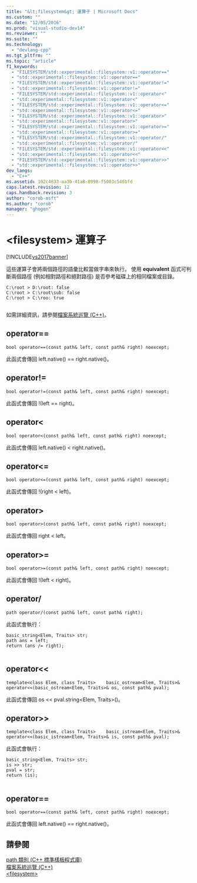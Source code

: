 ```yaml
---
title: "&lt;filesystem&gt; 運算子 | Microsoft Docs"
ms.custom: ""
ms.date: "12/05/2016"
ms.prod: "visual-studio-dev14"
ms.reviewer: ""
ms.suite: ""
ms.technology: 
  - "devlang-cpp"
ms.tgt_pltfrm: ""
ms.topic: "article"
f1_keywords: 
  - "FILESYSTEM/std::experimental::filesystem::v1::operator=="
  - "std::experimental::filesystem::v1::operator=="
  - "FILESYSTEM/std::experimental::filesystem::v1::operator!="
  - "std::experimental::filesystem::v1::operator!="
  - "FILESYSTEM/std::experimental::filesystem::v1::operator<"
  - "std::experimental::filesystem::v1::operator<"
  - "FILESYSTEM/std::experimental::filesystem::v1::operator<="
  - "std::experimental::filesystem::v1::operator<="
  - "FILESYSTEM/std::experimental::filesystem::v1::operator>"
  - "std::experimental::filesystem::v1::operator>"
  - "FILESYSTEM/std::experimental::filesystem::v1::operator>="
  - "std::experimental::filesystem::v1::operator>="
  - "FILESYSTEM/std::experimental::filesystem::v1::operator/"
  - "std::experimental::filesystem::v1::operator/"
  - "FILESYSTEM/std::experimental::filesystem::v1::operator<<"
  - "std::experimental::filesystem::v1::operator<<"
  - "FILESYSTEM/std::experimental::filesystem::v1::operator>>"
  - "std::experimental::filesystem::v1::operator>>"
dev_langs: 
  - "C++"
ms.assetid: 102c4833-aa3b-41a8-8998-f5003c546bfd
caps.latest.revision: 12
caps.handback.revision: 3
author: "corob-msft"
ms.author: "corob"
manager: "ghogen"
---
```

# &lt;filesystem&gt; 運算子
[!INCLUDE[vs2017banner](../assembler/inline/includes/vs2017banner.md)]

這些運算子會將兩個路徑的語彙比較當做字串來執行。 使用 **equivalent** 函式可判斷兩個路徑 \(例如相對路徑和絕對路徑\) 是否參考磁碟上的相同檔案或目錄。  
  
```  
C:\root > D:\root: false  
C:\root > C:\root\sub: false  
C:\root > C:\roo: true  
  
```  
  
 如需詳細資訊，請參閱[檔案系統巡覽 \(C\+\+\)](../standard-library/file-system-navigation.md)。  
  
## operator\=\=  
  
```  
bool operator==(const path& left, const path& right) noexcept;  
```  
  
 此函式會傳回 left.native\(\) \=\= right.native\(\)。  
  
## operator\!\=  
  
```  
bool operator!=(const path& left, const path& right) noexcept;  
```  
  
 此函式會傳回 \!\(left \=\= right\)。  
  
## operator\<  
  
```  
bool operator<(const path& left, const path& right) noexcept;  
```  
  
 此函式會傳回 left.native\(\) \< right.native\(\)。  
  
## operator\<\=  
  
```  
bool operator<=(const path& left, const path& right) noexcept;  
```  
  
 此函式會傳回 \!\(right \< left\)。  
  
## operator\>  
  
```  
bool operator>(const path& left, const path& right) noexcept;  
```  
  
 此函式會傳回 right \< left。  
  
## operator\>\=  
  
```  
bool operator>=(const path& left, const path& right) noexcept;  
```  
  
 此函式會傳回 \!\(left \< right\)。  
  
## operator\/  
  
```  
path operator/(const path& left, const path& right);  
```  
  
 此函式會執行：  
  
```  
basic_string<Elem, Traits> str;  
path ans = left;  
return (ans /= right);  
  
```  
  
## operator\<\<  
  
```  
template<class Elem, class Traits>    basic_ostream<Elem, Traits>&    operator<<(basic_ostream<Elem, Traits>& os, const path& pval);  
```  
  
 此函式會傳回 os \<\< pval.string\<Elem, Traits\>\(\)。  
  
## operator\>\>  
  
```  
template<class Elem, class Traits>    basic_istream<Elem, Traits>&    operator<<(basic_istream<Elem, Traits>& is, const path& pval);  
```  
  
 此函式會執行：  
  
```  
basic_string<Elem, Traits> str;  
is >> str;  
pval = str;  
return (is);  
  
```  
  
## operator\=\=  
  
```  
bool operator==(const path& left, const path& right) noexcept;  
```  
  
 此函式會傳回 left.native\(\) \=\= right.native\(\)。  
  
## 請參閱  
 [path 類別 \(C\+\+ 標準樣板程式庫\)](../standard-library/path-class-cpp-standard-template-library.md)   
 [檔案系統巡覽 \(C\+\+\)](../standard-library/file-system-navigation.md)   
 [\<filesystem\>](../standard-library/filesystem.md)
